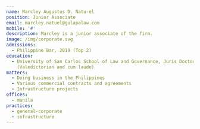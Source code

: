 ```yaml
---
name: Marcley Augustus D. Natu-el
position: Junior Associate
email: marcley.natuel@gulapalaw.com
mobile: '#'
description: Marcley is a junior associate of the firm.
image: /img/corporate.svg
admissions:
  - Philippine Bar, 2019 (Top 2)
education:
  - University of San Carlos School of Law and Governance, Juris Doctor, 2018
    (Valedictorian and cum laude)
matters:
  - Doing business in the Philippines
  - Various commercial contracts and agreements
  - Infrastructure projects
offices:
  - manila
practices:
  - general-corporate
  - infrastructure
---
```

